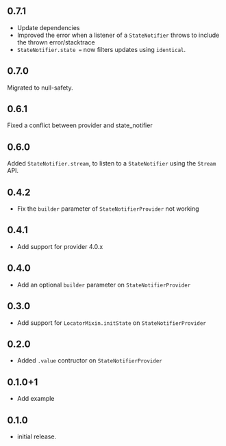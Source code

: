 ## 0.7.1

- Update dependencies
- Improved the error when a listener of a `StateNotifier` throws to include
  the thrown error/stacktrace
- `StateNotifier.state =` now filters updates using `identical`.

## 0.7.0

Migrated to null-safety.

## 0.6.1

Fixed a conflict between provider and state_notifier

## 0.6.0

Added `StateNotifier.stream`, to listen to a `StateNotifier` using the `Stream` API.

## 0.4.2

- Fix the `builder` parameter of `StateNotifierProvider` not working

## 0.4.1

- Add support for provider 4.0.x

## 0.4.0

- Add an optional `builder` parameter on `StateNotifierProvider`

## 0.3.0

- Add support for `LocatorMixin.initState` on `StateNotifierProvider`

## 0.2.0

- Added `.value` contructor on `StateNotifierProvider`

## 0.1.0+1

- Add example

## 0.1.0

- initial release.
